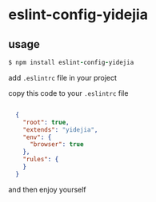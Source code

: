 # eslint-config-yidejia

## usage

```ruby
$ npm install eslint-config-yidejia
```

add `.eslintrc` file in your project

copy this code to your `.eslintrc` file

```json

  {
    "root": true,
    "extends": "yidejia",
    "env": {
      "browser": true
    },
    "rules": {
    }
  }

```

and then enjoy yourself


